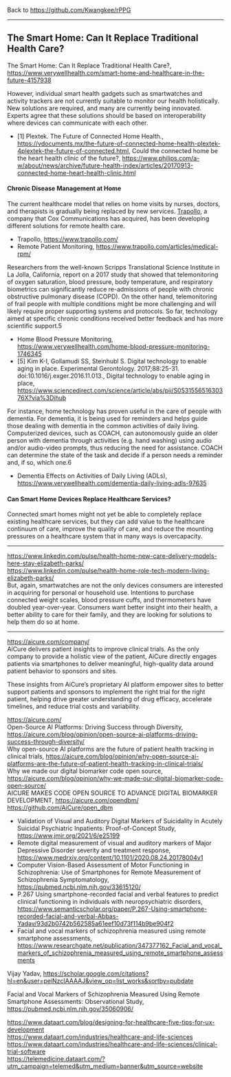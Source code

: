 Back to https://github.com/Kwangkee/rPPG
***


## The Smart Home: Can It Replace Traditional Health Care?   
The Smart Home: Can It Replace Traditional Health Care?, https://www.verywellhealth.com/smart-home-and-healthcare-in-the-future-4157938   

However, individual smart health gadgets such as smartwatches and activity trackers are not currently suitable to monitor our health holistically. New solutions are required, and many are currently being innovated. Experts agree that these solutions should be based on interoperability where devices can communicate with each other.   

- [1] Plextek. The Future of Connected Home Health., https://vdocuments.mx/the-future-of-connected-home-health-plextek-4plextek-the-future-of-connected.html, Could the connected home be the heart health clinic of the future?, https://www.philips.com/a-w/about/news/archive/future-health-index/articles/20170913-connected-home-heart-health-clinic.html  

#### Chronic Disease Management at Home
The current healthcare model that relies on home visits by nurses, doctors, and therapists is gradually being replaced by new services. [Trapollo](https://www.trapollo.com/), a company that Cox Communications has acquired, has been developing different solutions for remote health care.

- Trapollo, https://www.trapollo.com/
- Remote Patient Monitoring, https://www.trapollo.com/articles/medical-rpm/

Researchers from the well-known Scripps Translational Science Institute in La Jolla, California, report on a 2017 study that showed that telemonitoring of oxygen saturation, blood pressure, body temperature, and respiratory biometrics can significantly reduce re-admissions of people with chronic obstructive pulmonary disease (COPD). On the other hand, telemonitoring of frail people with multiple conditions might be more challenging and will likely require proper supporting systems and protocols. So far, technology aimed at specific chronic conditions received better feedback and has more scientific support.5

- Home Blood Pressure Monitoring, https://www.verywellhealth.com/home-blood-pressure-monitoring-1746345
- [5] Kim K-I, Gollamudi SS, Steinhubl S. Digital technology to enable aging in place. Experimental Gerontology. 2017;88:25-31. doi:10.1016/j.exger.2016.11.013., Digital technology to enable aging in place, https://www.sciencedirect.com/science/article/abs/pii/S053155651630376X?via%3Dihub

For instance, home technology has proven useful in the care of people with dementia. For dementia, it is being used for reminders and helps guide those dealing with dementia in the common activities of daily living. Computerized devices, such as COACH, can autonomously guide an older person with dementia through activities (e.g. hand washing) using audio and/or audio-video prompts, thus reducing the need for assistance. COACH can determine the state of the task and decide if a person needs a reminder and, if so, which one.6

- Dementia Effects on Activities of Daily Living (ADLs), https://www.verywellhealth.com/dementia-daily-living-adls-97635  

#### Can Smart Home Devices Replace Healthcare Services?
Connected smart homes might not yet be able to completely replace existing healthcare services, but they can add value to the healthcare continuum of care, improve the quality of care, and reduce the mounting pressures on a healthcare system that in many ways is overcapacity.

***

https://www.linkedin.com/pulse/health-home-new-care-delivery-models-here-stay-elizabeth-parks/   
https://www.linkedin.com/pulse/health-home-role-tech-modern-living-elizabeth-parks/   
But, again, smartwatches are not the only devices consumers are interested in acquiring for personal or household use. Intentions to purchase connected weight scales, blood pressure cuffs, and thermometers have doubled year-over-year. Consumers want better insight into their health, a better ability to care for their family, and they are looking for solutions to help them do so at home.

****

https://aicure.com/company/   
AiCure delivers patient insights to improve clinical trials. As the only company to provide a holistic view of the patient, AiCure directly engages patients via smartphones to deliver meaningful, high-quality data around patient behavior to sponsors and sites.   

These insights from AiCure’s proprietary AI platform empower sites to better support patients and sponsors to implement the right trial for the right patient, helping drive greater understanding of drug efficacy, accelerate timelines, and reduce trial costs and variability.   


https://aicure.com/  
Open-Source AI Platforms: Driving Success through Diversity, https://aicure.com/blog/opinion/open-source-ai-platforms-driving-success-through-diversity/  
Why open-source AI platforms are the future of patient health tracking in clinical trials, https://aicure.com/blog/opinion/why-open-source-ai-platforms-are-the-future-of-patient-health-tracking-in-clinical-trials/  
Why we made our digital biomarker code open source, https://aicure.com/blog/opinion/why-we-made-our-digital-biomarker-code-open-source/    
AICURE MAKES CODE OPEN SOURCE TO ADVANCE DIGITAL BIOMARKER DEVELOPMENT, https://aicure.com/opendbm/
https://github.com/AiCure/open_dbm    

- Validation of Visual and Auditory Digital Markers of Suicidality in Acutely Suicidal Psychiatric Inpatients: Proof-of-Concept Study, https://www.jmir.org/2021/6/e25199   
- Remote digital measurement of visual and auditory markers of Major Depressive Disorder severity and treatment response, https://www.medrxiv.org/content/10.1101/2020.08.24.20178004v1
- Computer Vision-Based Assessment of Motor Functioning in Schizophrenia: Use of Smartphones for Remote Measurement of Schizophrenia Symptomatology, https://pubmed.ncbi.nlm.nih.gov/33615120/
- P.267 Using smartphone-recorded facial and verbal features to predict clinical functioning in individuals with neuropsychiatric disorders, https://www.semanticscholar.org/paper/P.267-Using-smartphone-recorded-facial-and-verbal-Abbas-Yadav/93d2b0742b562585a61eef10d73f114b9be904f2
- Facial and vocal markers of schizophrenia measured using remote smartphone assessments, https://www.researchgate.net/publication/347377162_Facial_and_vocal_markers_of_schizophrenia_measured_using_remote_smartphone_assessments




Vijay Yadav, https://scholar.google.com/citations?hl=en&user=peiNzcIAAAAJ&view_op=list_works&sortby=pubdate

Facial and Vocal Markers of Schizophrenia Measured Using Remote Smartphone Assessments: Observational Study, https://pubmed.ncbi.nlm.nih.gov/35060906/


https://www.dataart.com/blog/designing-for-healthcare-five-tips-for-ux-development   
https://www.dataart.com/industries/healthcare-and-life-sciences   
https://www.dataart.com/industries/healthcare-and-life-sciences/clinical-trial-software   
https://telemedicine.dataart.com/?utm_campaign=telemed&utm_medium=banner&utm_source=website   
